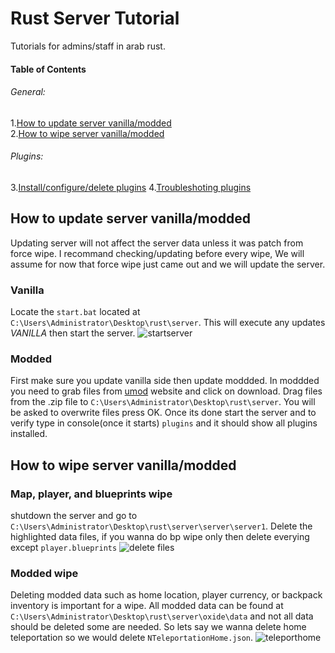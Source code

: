 # Rust Server Tutorial
Tutorials for admins/staff in arab rust.

#### Table of Contents  
###### General:
1.[How to update server vanilla/modded](#headers)  
2.[How to wipe server vanilla/modded](#headers) 
###### Plugins:
3.[Install/configure/delete plugins](headers)
4.[Troubleshoting plugins](headers)
<a name="headers"/>
## How to update server vanilla/modded
Updating server will not affect the server data unless it was patch from force wipe. I recommand checking/updating before every wipe, We will assume for now that force wipe just came out and we will update the server.
### Vanilla
Locate the `start.bat` located at `C:\Users\Administrator\Desktop\rust\server`. This will execute any updates *VANILLA* then start the server.
![startserver](https://user-images.githubusercontent.com/51522724/109436435-f6110580-7a38-11eb-8988-136a89c6d05c.JPG)

### Modded
First make sure you update vanilla side then update moddded. In moddded you need to grab files from [umod](https://umod.org/games/rust) website and click on download. Drag files from the .zip file to `C:\Users\Administrator\Desktop\rust\server`. You will be asked to overwrite files press OK. Once its done start the server and to verify type in console(once it starts) `plugins` and it should show all plugins installed.
## How to wipe server vanilla/modded

### Map, player, and blueprints wipe
shutdown the server and go to `C:\Users\Administrator\Desktop\rust\server\server\server1`. Delete the highlighted data files, if you wanna do bp wipe only then delete everying except `player.blueprints`
![delete files](https://user-images.githubusercontent.com/51522724/109436840-0629e480-7a3b-11eb-8604-9d666b2bbc87.JPG)


### Modded wipe
Deleting modded data such as home location, player currency, or backpack inventory is important for a wipe. All modded data can be found at `C:\Users\Administrator\Desktop\rust\server\oxide\data` and not all data should be deleted some are needed. So lets say we wanna delete home teleportation so we would delete `NTeleportationHome.json`.
![teleporthome](https://user-images.githubusercontent.com/51522724/109436946-bef02380-7a3b-11eb-8ad4-51a8ec0177e8.JPG)

